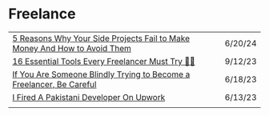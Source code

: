 # Freelance

|                                                                                                                                                                                                |         |
| ---------------------------------------------------------------------------------------------------------------------------------------------------------------------------------------------- | ------- |
| [5 Reasons Why Your Side Projects Fail to Make Money And How to Avoid Them](https://dev.to/wasp/5-reasons-why-your-side-projects-fail-to-make-money-and-how-to-avoid-them-4l5m?context=digest) | 6/20/24 |
| [16 Essential Tools Every Freelancer Must Try 🚀💯](https://dev.to/madza/16-essential-tools-every-freelancer-must-try-5h8)                                                                     | 9/12/23 |
| [If You Are Someone Blindly Trying to Become a Freelancer, Be Careful](https://javascript.plainenglish.io/if-you-are-someone-blindly-trying-to-become-a-freelancer-be-careful-2d67a8ddfc69)    | 6/18/23 |
| [I Fired A Pakistani Developer On Upwork](https://levelup.gitconnected.com/i-fired-a-pakistani-developer-on-upwork-a1d1346220db)                                                               | 6/13/23 |
|                                                                                                                                                                                                |         |
